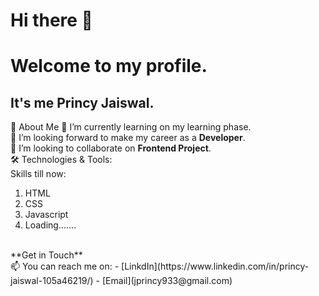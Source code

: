 # Hi there 👋
# **Welcome to my profile.**
## It's me Princy Jaiswal.
🚀 About Me
🌱 I’m currently learning on my learning phase.
<br>
🔭 I’m looking forward to make my career as a **Developer**.
<br>
👯 I’m looking to collaborate on **Frontend Project**.
<br>
🛠️ Technologies & Tools:
<br>
Skills till now:
<br>
1. HTML
2. CSS
3. Javascript
4. Loading.......
<br>
**Get in Touch**
<br>
📫 You can reach me on:
- [LinkdIn](https://www.linkedin.com/in/princy-jaiswal-105a46219/)
- [Email](jprincy933@gmail.com)


